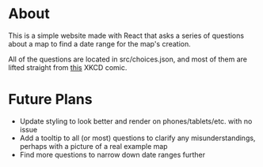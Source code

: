 <h1>About</h1>
This is a simple website made with React that asks a series of questions about a map to find a date range for the map's creation.

All of the questions are located in src/choices.json, and most of them are lifted straight from <a href="https://xkcd.com/1688/">this</a> XKCD comic.

<h1>Future Plans</h1>
<ul>
  <li>Update styling to look better and render on phones/tablets/etc. with no issue</li>
  <li>Add a tooltip to all (or most) questions to clarify any misunderstandings, perhaps with a picture of a real example map</li>
  <li>Find more questions to narrow down date ranges further</li>
</ul>
